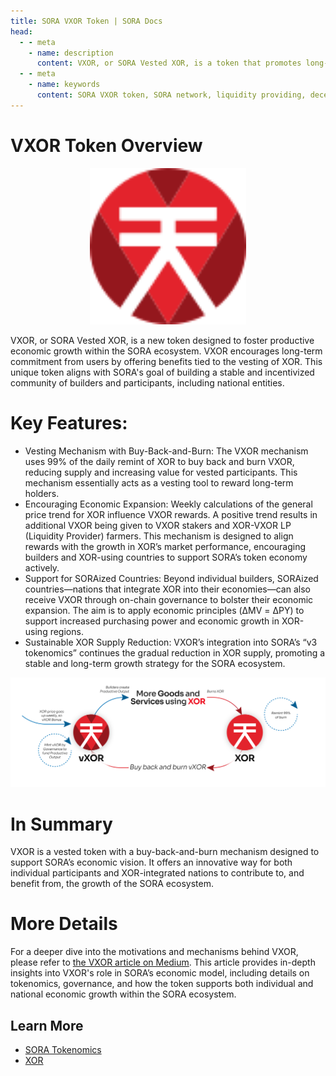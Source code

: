 ```yaml
---
title: SORA VXOR Token | SORA Docs
head:
  - - meta
    - name: description
      content: VXOR, or SORA Vested XOR, is a token that promotes long-term commitment and economic expansion within the SORA ecosystem. By leveraging a buy-back-and-burn mechanism, VXOR rewards stakers and liquidity providers based on positive price trends, aligning incentives with ecosystem growth. Additionally, SORAized countries can receive VXOR to support economic development through on-chain governance.
  - - meta
    - name: keywords
      content: SORA VXOR token, SORA network, liquidity providing, decentralized economy, vesting, vested token, buy-back-and-burn mechanism
---
```


# VXOR Token Overview

<center><img src=".gitbook/assets/vxor.svg" width="250"></center>

VXOR, or SORA Vested XOR, is a new token designed to foster productive economic growth within the SORA ecosystem. VXOR encourages long-term commitment from users by offering benefits tied to the vesting of XOR. This unique token aligns with SORA's goal of building a stable and incentivized community of builders and participants, including national entities.

# Key Features:

- Vesting Mechanism with Buy-Back-and-Burn: The VXOR mechanism uses 99% of the daily remint of XOR to buy back and burn VXOR, reducing supply and increasing value for vested participants. This mechanism essentially acts as a vesting tool to reward long-term holders.
- Encouraging Economic Expansion: Weekly calculations of the general price trend for XOR influence VXOR rewards. A positive trend results in additional VXOR being given to VXOR stakers and XOR-VXOR LP (Liquidity Provider) farmers. This mechanism is designed to align rewards with the growth in XOR’s market performance, encouraging builders and XOR-using countries to support SORA’s token economy actively.
- Support for SORAized Countries: Beyond individual builders, SORAized countries—nations that integrate XOR into their economies—can also receive VXOR through on-chain governance to bolster their economic expansion. The aim is to apply economic principles (ΔMV = ΔPY) to support increased purchasing power and economic growth in XOR-using regions.
- Sustainable XOR Supply Reduction: VXOR’s integration into SORA’s “v3 tokenomics” continues the gradual reduction in XOR supply, promoting a stable and long-term growth strategy for the SORA ecosystem.

![](.gitbook/assets/sora_vxor_infinite_loop.png)

# In Summary

VXOR is a vested token with a buy-back-and-burn mechanism designed to support SORA’s economic vision. It offers an innovative way for both individual participants and XOR-integrated nations to contribute to, and benefit from, the growth of the SORA ecosystem.

# More Details

For a deeper dive into the motivations and mechanisms behind VXOR, please refer to [the VXOR article on Medium](https://medium.com/sora-xor/v-for-vxor-841d92157225). This article provides in-depth insights into VXOR's role in SORA’s economic model, including details on tokenomics, governance, and how the token supports both individual and national economic growth within the SORA ecosystem.

## Learn More

- [SORA Tokenomics](/tokenomics.md)
- [XOR](/xor.md)

